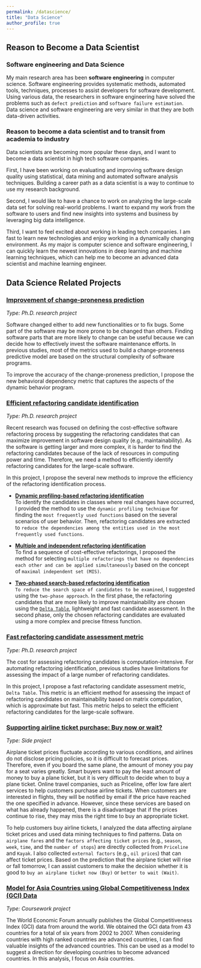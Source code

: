 ```yaml
---
permalink: /datascience/
title: "Data Science"
author_profile: true
---
```


## Reason to Become a Data Scientist

### Software engineering and Data Science

My main research area has been **software engineering** in computer science.
Software engineering provides systematic methods, automated tools, techniques, processes to assist developers for software development. Using various data, the researchers in software engineering have solved the problems such as `defect prediction` and `software failure estimation`. Data science and software engineering are very similar in that they are both data-driven activities.


### Reason to become a data scientist and to transit from academia to industry

Data scientists are becoming more popular these days, and I want to become a data scientist in high tech software companies.

First, I have been working on evaluating and improving software design quality using statistical, data mining and automated software analysis techniques. Building a career path as a data scientist is a way to continue to use my research background.

Second, I would like to have a chance to work on analyzing the large-scale data set for solving real-world problems.
I want to expand my work from the software to users and find new insights into systems and business by leveraging big data intelligence.

Third, I want to feel excited about working in leading tech companies. I am fast to learn new technologies and enjoy working in a dynamically changing environment.
As my major is computer science and software engineering, I can quickly learn the newest innovations in deep learning and machine learning techniques, which can help me to become an advanced data scientist and machine learning engineer.


## Data Science Related Projects

### [Improvement of change-proneness prediction](/portfolio/research_project1/)  
*Type: Ph.D. research project*

Software changed either to add new functionalities or to fix bugs. Some part of the software may be more prone to be changed than others. Finding software parts that are more likely to change can be useful because we can decide how to effectively invest the software maintenance efforts. In previous studies, most of the metrics used to build a change-proneness predictive model are based on the structural complexity of software programs.

To improve the accuracy of the change-proneness prediction, I propose the new behavioral dependency metric that captures the aspects of the dynamic behavior program.


### [Efficient refactoring candidate identification](/portfolio/research_project2/)  
*Type: Ph.D. research project*

Recent research was focused on defining the cost-effective software refactoring process by suggesting the refactoring candidates that can maximize improvement in software design quality (e.g., maintainability). As the software is getting larger and more complex, it is harder to find the refactoring candidates because of the lack of resources in computing power and time. Therefore, we need a method to efficiently identify refactoring candidates for the large-scale software.

In this project, I propose the several new methods to improve the efficiency of the refactoring identification process.  

* [**Dynamic profiling-based refactoring identification**](/portfolio/research_project2/#dynamic)   
To identify the candidates in classes where real changes have occurred, I provided the method to use the ``dynamic profiling technique`` for finding the ``most frequently used functions`` based on the several scenarios of user behavior. Then, refactoring candidates are extracted to ``reduce the dependencies among the entities used in the most frequently used functions``.  

* [**Multiple and independent refactoring identification**](/portfolio/research_project2/#multiple)     
To find a sequence of cost-effective refactorings, I proposed the method for selecting ``multiple refactorings that have no dependencies each other and can be applied simultaneously`` based on the concept of ``maximal independent set (MIS)``.  

* [**Two-phased search-based refactoring identification**](/portfolio/research_project2/#twophase)   
``To reduce the search space of candidates to be examined``, I suggested using the ``two-phase approach``. In the first phase, the refactoring candidates that are more likely to improve maintainability are chosen using the [``Delta Table``](/portfolio/research_project3/), lightweight and fast candidate assessment. In the second phase, only the chosen refactoring candidates are evaluated using a more complex and precise fitness function.


### [Fast refactoring candidate assessment metric](/portfolio/research_project3/)  
*Type: Ph.D. research project*

The cost for assessing refactoring candidates is computation-intensive. For automating refactoring identification, previous studies have limitations for assessing the impact of a large number of refactoring candidates.

In this project, I propose a fast refactoring candidate assessment metric, `Delta Table`. This metric is an efficient method for assessing the impact of refactoring candidates on maintainability based on matrix computation, which is approximate but fast. This metric helps to select the efficient refactoring candidates for the large-scale software.

### [Supporting airline ticket purchase: Buy now or wait?](/portfolio/airlineticketPrediction/)  
*Type: Side project*

Airplane ticket prices fluctuate according to various conditions, and airlines do not disclose pricing policies, so it is difficult to forecast prices. Therefore, even if you board the same plane, the amount of money you pay for a seat varies greatly. Smart buyers want to pay the least amount of money to buy a plane ticket, but it is very difficult to decide when to buy a plane ticket. Online travel companies, such as Priceline, offer low fare alert services to help customers purchase airline tickets. When customers are interested in flights, they will be notified by email if the price have reached the one specified in advance. However, since these services are based on what has already happened, there is a disadvantage that if the prices continue to rise, they may miss the right time to buy an appropriate ticket.

To help customers buy airline tickets, I analyzed the data affecting airplane ticket prices and used data mining techniques to find patterns. Data on ``airplane fares`` and the ``factors affecting ticket prices`` (e.g., ``season``, ``week``, ``time``, and the ``number of stops``) are directly collected from ``Priceline`` and ``Kayak``. I also collected ``external factors`` (e.g., ``oil prices``) that can affect ticket prices. Based on the prediction that the airplane ticket will rise or fall tomorrow, I can assist customers to make the decision whether it is good to ``buy an airplane ticket now (Buy)`` or ``better to wait (Wait)``.


### [Model for Asia Countries using Global Competitiveness Index (GCI) Data](/portfolio/asiaModel/)  
*Type: Coursework project*

The World Economic Forum annually publishes the Global Competitiveness Index (GCI) data from around the world. We obtained the GCI data from 43 countries for a total of six years from 2002 to 2007. When considering countries with high ranked countries are advanced countries, I can find valuable insights of the advanced countries. This can be used as a model to suggest a direction for developing countries to become advanced countries. In this analysis, I focus on Asia countries.
